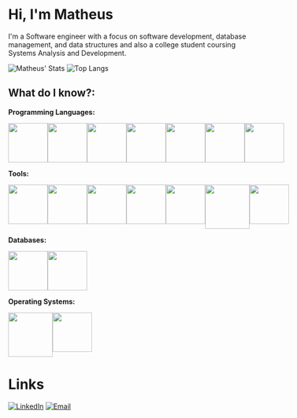 # Hi, I'm Matheus

I'm a Software engineer with a focus on software development, database management, and data structures and also a college student coursing Systems Analysis and Development.

![Matheus' Stats](https://github-readme-stats.vercel.app/api?username=matheusCsousa&theme=dracula&show_icons=true&hide_border=true&count_private=true&rank_icon=github)
![Top Langs](https://github-readme-stats.vercel.app/api/top-langs/?username=matheusCsousa&layout=compact&theme=dracula&hide_border=true&exclude_repo=Movie-finder-react)





## What do I know?:

**Programming Languages:**
<div style='display: flex;'>
    <img src="https://cdn.jsdelivr.net/gh/devicons/devicon@latest/icons/c/c-original.svg" width='80px'/>
    <img src="https://cdn.jsdelivr.net/gh/devicons/devicon@latest/icons/cplusplus/cplusplus-original.svg" width='80px'/>
    <img src="https://cdn.jsdelivr.net/gh/devicons/devicon@latest/icons/csharp/csharp-original.svg" width="80px"/>
    <img src="https://miqh.gallerycdn.vsassets.io/extensions/miqh/vscode-language-rust/0.14.0/1536151476041/Microsoft.VisualStudio.Services.Icons.Default" width='80px'/>
    <img src="https://cdn.jsdelivr.net/gh/devicons/devicon@latest/icons/python/python-original.svg" width='80px'/>
    <img src="https://cdn.jsdelivr.net/gh/devicons/devicon@latest/icons/javascript/javascript-original.svg" width="80px"/>
    <img src="https://cdn.jsdelivr.net/gh/devicons/devicon@latest/icons/typescript/typescript-original.svg" width="80px"/>
</div>

**Tools:**
<div style='display: flex;'>
    <img src="https://images.icon-icons.com/2108/PNG/512/react_icon_130845.png" width="80px"/>
    <img src="https://cdn.jsdelivr.net/gh/devicons/devicon@latest/icons/git/git-original.svg" width='80px'/>
    <img src="https://images.crunchbase.com/image/upload/c_pad,h_256,w_256,f_auto,q_auto:eco,dpr_1/ywjqppks5ffcnbfjuttq" width="80px"/>
    <img src="https://upload.wikimedia.org/wikipedia/commons/thumb/9/9f/Vimlogo.svg/1200px-Vimlogo.svg.png" width='80px'/>
    <img src="https://cdn.jsdelivr.net/gh/devicons/devicon@latest/icons/cmake/cmake-original.svg" width="80px"/>
    <img src="https://camo.githubusercontent.com/ab670630c04fa5e757ef1c83ef29401410e6b6be1f47c4dd6dddad7ba616c80b/68747470733a2f2f63646e2d696d616765732d312e6d656469756d2e636f6d2f6d61782f3235362f312a46454539386957696e6c5a42596b78424147384d76412e706e67" width="90px"/>
    <img src="https://visualstudio.microsoft.com/wp-content/uploads/2021/10/Product-Icon.svg" width="80px"/>

</div>

**Databases:**
<div style='display: flex;'>
    <img src="https://user-images.githubusercontent.com/12401985/69677784-80bec400-1082-11ea-89b2-b2120eb84676.png" width='80px'/>
    <img src="https://cdn-icons-png.freepik.com/256/17266/17266017.png?semt=ais_hybrid" width="80px"/>
</div>

**Operating Systems:**
<div style='display: flex;'>
    <img src="https://images.icon-icons.com/2235/PNG/512/windows_os_logo_icon_134674.png" width="90px"/>
    <img src="https://cdn-icons-png.flaticon.com/256/518/518713.png" width='80px'/>
</div>

# Links
[![LinkedIn](https://img.shields.io/badge/LinkedIn-blue?style=for-the-badge&logo=linkedin)](https://www.linkedin.com/in/matheus-correia-de-sousa)
[![Email](https://img.shields.io/badge/E--mail-grey?style=for-the-badge&logo=gmail)](mailto:matheuscds.contato@gmail.com)
